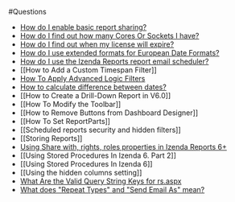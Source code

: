 #Questions

* [How do I enable basic report sharing?](http://wiki.izenda.us/FAQ/Questions/How-do-I-enable-basic-report-sharing)
* [How do I find out how many Cores Or Sockets I have?](http://wiki.izenda.us/FAQ/Questions/How-do-I-find-out-how-many-Cores-I-have)
* [How do I find out when my license will expire?](http://wiki.izenda.us/FAQ/Questions/How-do-I-find-out-when-my-license-will-expire)
* [How do I use extended formats for European Date Formats?](http://wiki.izenda.us/FAQ/Questions/How-do-I-use-ExtendedFormats-for-European-Date-Formats)
* [How do I use the Izenda Reports report email scheduler?](http://wiki.izenda.us/FAQ/Questions/How-do-I-use-the-Izenda-Reports-report-email-scheduler)
* [[How to Add a Custom Timespan Filter]]
* [How To Apply Advanced Logic Filters](http://wiki.izenda.us/FAQ/Questions/How-To-Apply-Advanced-Logic-Filters)
* [How to calculate difference between dates?](http://wiki.izenda.us/FAQ/Questions/How-to-calculate-difference-between-dates)
* [[How to Create a Drill-Down Report in V6.0]]
* [[How To Modify the Toolbar]]
* [[How to Remove Buttons from Dashboard Designer]]
* [[How To Set ReportParts]]
* [[Scheduled reports security and hidden filters]]
* [[Storing Reports]]
* [Using Share with, rights, roles properties in Izenda Reports 6+](http://wiki.izenda.us/FAQ/Questions/Using-Share-with-rights-roles-properties-in-Izenda-Reports-6)
* [[Using Stored Procedures In Izenda 6. Part 2]]
* [[Using Stored Procedures In Izenda 6]]
* [[Using the hidden columns setting]]
* [What Are the Valid Query String Keys for rs.aspx](http://wiki.izenda.us/FAQ/Questions/Query-String-Keys-for-rs-dot-aspx)
* [What does "Repeat Types" and "Send Email As" mean?](http://wiki.izenda.us/What-does-Repeat-Types-and-Send-Email-As-mean)